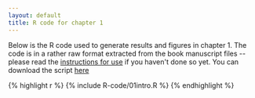```yaml
---
layout: default
title: R code for chapter 1
---
```


Below is the R code used to generate results and figures in chapter 1.
The code is in a rather raw format extracted from the book manuscript files -- please read the [instructions for use](R-code.html) if you haven't done so yet.
You can download the script <a href='https://raw.githubusercontent.com/spatstat/book/gh-pages/_includes/R-code/01intro.R' target=_blank>here</a>

{% highlight r %}
{% include R-code/01intro.R %}
{% endhighlight %}
